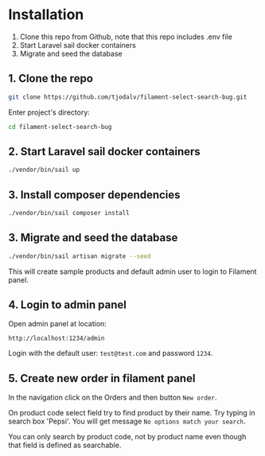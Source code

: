 # Installation

1. Clone this repo from Github, note that this repo includes .env file
2. Start Laravel sail docker containers
3. Migrate and seed the database

## 1. Clone the repo

```bash
git clone https://github.com/tjodalv/filament-select-search-bug.git
```

Enter project's directory:

```bash
cd filament-select-search-bug
```

## 2. Start Laravel sail docker containers

```bash
./vendor/bin/sail up
```

## 3. Install composer dependencies

```bash
./vendor/bin/sail composer install
```

## 3. Migrate and seed the database

```bash
./vendor/bin/sail artisan migrate --seed
```

This will create sample products and default admin user to login to Filament panel.

## 4. Login to admin panel

Open admin panel at location:

```
http://localhost:1234/admin
```

Login with the default user: `test@test.com` and password `1234`.

## 5. Create new order in filament panel

In the navigation click on the Orders and then button `New order`.

On product code select field try to find product by their name. Try typing in search box 'Pepsi'. You will get message `No options match your search`.

You can only search by product code, not by product name even though that field is defined as searchable.
